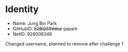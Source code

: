# Identity

* Name: Jung Bin Park
* GitHubID: ~~E2BQ33Vdoz~~ qspark
* NetID: 926006346

Changed username, planned to remove after challenge 1
